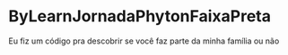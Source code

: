 # ByLearnJornadaPhytonFaixaPreta
Eu fiz um código pra descobrir se você faz parte da minha família ou não
